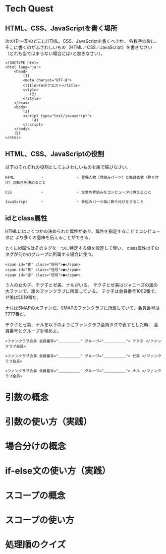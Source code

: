 Tech Quest
=========================

## HTML、CSS、JavaScriptを書く場所

次の(1)〜(5)のどこにHTML、CSS、JavaScriptを書くべきか、
各数字の後に、そこに書くのがふさわしいもの（HTML／CSS／JavaScript）を書きなさい
（どれも当てはまらない場合には☓と書きなさい）。
```
<!DOCTYPE html>
<html lang="ja">
    <head>
        (1)
        <meta charset="UTF-8">
        <title>Techクエスト</title>
        <style>
           (2)
        </style>
    </head>
    <body>
        (3)
        <script type="text/javascript">
            (4)    
        </script>
    </body>
    (5)
</html>
```

## HTML、CSS、JavaScriptの役割

以下のそれぞれの役割としてふさわしいものを線で結びなさい。

```
HTML            ・              ・ 登場人物（骨組みパーツ）と舞台衣装（飾り付け）の動きを決めること

CSS             ・              ・ 文章の骨組みをコンピュータに教えること

JavaScript      ・              ・ 骨組みパーツ毎に飾り付けをすること
```

## idとclass属性

HTMLにはいくつかの決められた属性があり、属性を指定することでコンピュータに
より多くの意味を伝えることができる。

とくにid属性はそのタグを一つに特定する値を設定して使い、
class属性はそのタグが何かのグループに所属する場合に使う。

```
<span id="青" class="信号">●</span>
<span id="黄" class="信号">●</span>
<span id="赤" class="信号">●</span>
```

３人の女の子、テク子とゼ美、ナルがいる。
テク子とゼ美はジャニーズの嵐の大ファンで、嵐のファンクラブに所属している。
テク子は会員番号1002番で、ゼ美は5019番だ。

ナルはSMAPの大ファンだ。SMAPのファンクラブに所属していて、会員番号は7777番だ。


テク子とゼ美、ナルを以下のようにファンクラブ会員タグで表すとした時、
会員番号とグループを埋めよ。


```
<ファンクラブ会員 会員番号="＿＿＿＿＿＿" グループ="＿＿＿＿＿＿"> テク子 </ファンクラブ会員>

<ファンクラブ会員 会員番号="＿＿＿＿＿＿" グループ="＿＿＿＿＿＿"> ゼ美 </ファンクラブ会員>

<ファンクラブ会員 会員番号="＿＿＿＿＿＿" グループ="＿＿＿＿＿＿"> ナル </ファンクラブ会員>
```

# 引数の概念

# 引数の使い方（実践）

# 場合分けの概念

# if-else文の使い方（実践）

# スコープの概念

# スコープの使い方

# 処理順のクイズ